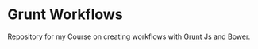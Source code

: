 # Grunt Workflows

Repository for my Course on creating workflows with [Grunt Js](gruntjs.com) and [Bower](http://bower.io).

